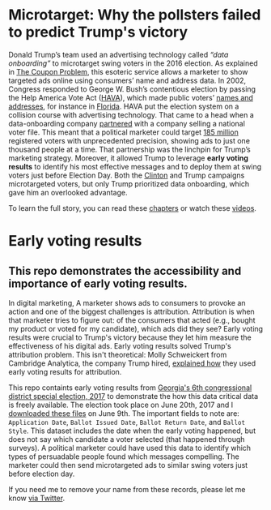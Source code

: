 # Microtarget: Why the pollsters failed to predict Trump's victory  

Donald Trump’s team used an advertising technology called _“data onboarding”_ to microtarget swing voters in the 2016 election. As explained in [The Coupon Problem](https://www.youtube.com/watch?v=b4ykpXxOsnE&t=5m25s&index=8&list=PL9CKkRY_Ibtp-UfGaQ5sfGOoYSa3-d1gP), this esoteric service allows a marketer to show targeted ads online using consumers’ name and address data. In 2002, Congress responded to George W. Bush’s contentious election by passing the Help America Vote Act ([HAVA](http://www.pewresearch.org/2018/02/15/commercial-voter-files-and-the-study-of-u-s-politics/)), which made public voters’ [names and addresses](https://qz.com/1011429/137-things-the-republican-party-wants-to-know-about-every-american-voter/), for instance in [Florida](https://flvoters.com/). HAVA put the election system on a collision course with advertising technology. That came to a head when a data-onboarding company [partnered](http://www.l2political.com/blog/2015/11/08/l2s-national-voter-file-available-through-liveramp/) with a company selling a national voter file. This meant that a political marketer could target [185 million](http://www.l2political.com/products/data/) registered voters with unprecedented precision, showing ads to just one thousand people at a time. That partnership was the linchpin for Trump’s marketing strategy. Moreover, it allowed Trump to leverage **early voting results** to identify his most effective messages and to deploy them at swing voters just before Election Day. Both the [Clinton](https://books.google.com/books?id=UjAIDgAAQBAJ&printsec=frontcover&dq=what+happened+comey&hl=en&sa=X&ved=0ahUKEwj4kMjOj8LZAhVkw4MKHc5nCBAQ6AEIKTAA#v=onepage&q=microtargeting&f=false) and Trump campaigns microtargeted voters, but only Trump prioritized data onboarding, which gave him an overlooked advantage. 

To learn the full story, you can read these [chapters](https://microtargetbook.com/chapter/) or watch these [videos](https://www.youtube.com/watch?v=f9_fbcQlAXo&index=1&list=PL9CKkRY_Ibtp-UfGaQ5sfGOoYSa3-d1gP). 

# Early voting results
## This repo demonstrates the accessibility and importance of early voting results. 
In digital marketing, A marketer shows ads to consumers to provoke an action and one of the biggest challenges is attribution.  Attribution is when that marketer tries to figure out: of the consumers that acted (e.g., bought my product or voted for my candidate), which ads did they see? Early voting results were crucial to Trump's victory because they let him measure the effectiveness of his digital ads. Early voting results solved Trump's attribution problem.  This isn't theoretical: Molly Schweickert from Cambridge Analytica, the company Trump hired, [explained how](https://www.youtube.com/watch?v=bB2BJjMNXpA&feature=youtu.be&t=33m40s) they used early voting results for attribution.

This repo containts early voting results from [Georgia's 6th congressional district special election, 2017](https://en.wikipedia.org/wiki/Georgia%27s_6th_congressional_district_special_election,_2017) to demonstrate the how this data critical  data is freely available. The election took place on June 20th, 2017 and I [downloaded these files](http://elections.sos.ga.gov/Elections/voterabsenteefile.do) on June 9th. The important fields to note are: `Application Date`,	`Ballot Issued Date`,	`Ballot Return Date`, and	`Ballot Style`. This dataset includes the date when the early voting happened, but does not say which candidate a voter selected (that happened through surveys). A political marketer could have used this data to identify which types of persuadable people found which messages compelling. The marketer could then send microtargeted ads to similar swing voters just before election day. 

If you need me to remove your name from these records, please let me know [via Twitter](https://twitter.com/MicrotargetBook). 


